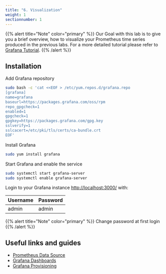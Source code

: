 ```yaml
---
title: "6. Visualization"
weight: 1
sectionnumber: 1
---
```


{{% alert title="Note" color="primary" %}}
Our Goal with this lab is to give you a brief overview, how to visualize your Prometheus time series produced in the previous labs.
For a more detailed tutorial please refer to [Grafana Tutorial](https://grafana.com/tutorials/).
{{% /alert %}}

## Installation

Add Grafana repository
```bash
sudo bash -c 'cat <<EOF > /etc/yum.repos.d/grafana.repo
[grafana]
name=grafana
baseurl=https://packages.grafana.com/oss/rpm
repo_gpgcheck=1
enabled=1
gpgcheck=1
gpgkey=https://packages.grafana.com/gpg.key
sslverify=1
sslcacert=/etc/pki/tls/certs/ca-bundle.crt
EOF'
```

Install Grafana

```bash
sudo yum install grafana
```

Start Grafana and enable the service

```bash
sudo systemctl start grafana-server
sudo systemctl enable grafana-server
```

Login to your Grafana instance <http://localhost:3000/> with:

| Username | Password |
|---       |---       |
| admin    | admin    |

{{% alert title="Note" color="primary" %}}
Change password at first login
{{% /alert %}}

## Useful links and guides

* [Prometheus Data Source](https://grafana.com/docs/grafana/latest/datasources/prometheus/)
* [Grafana Dashboards](https://grafana.com/docs/grafana/latest/best-practices/best-practices-for-creating-dashboards/)
* [Grafana Provisioning](https://grafana.com/docs/grafana/latest/administration/provisioning/)
